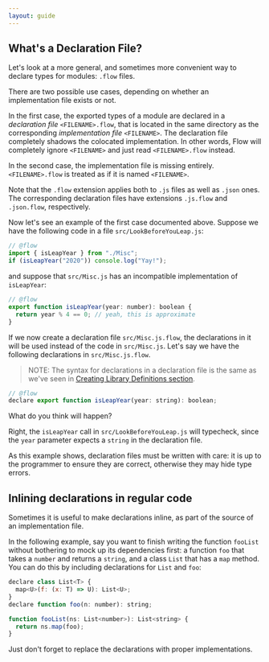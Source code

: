 ```yaml
---
layout: guide
---
```


## What's a Declaration File? <a class="toc" id="toc-what-s-a-declaration-file" href="#toc-what-s-a-declaration-file"></a>

Let's look at a more general, and sometimes more convenient way to
declare types for modules: `.flow` files.

There are two possible use cases, depending on whether an implementation file exists
or not.

In the first case, the exported types of a module are declared in a _declaration
file_ `<FILENAME>.flow`, that is located in the same directory as the corresponding _implementation
file_ `<FILENAME>`. The declaration file completely shadows the colocated
implementation. In other words, Flow will completely ignore `<FILENAME>` and just
read `<FILENAME>.flow` instead.

In the second case, the implementation file is missing entirely. `<FILENAME>.flow`
is treated as if it is named `<FILENAME>`.

Note that the `.flow` extension applies both to `.js` files as well as `.json`
ones. The corresponding declaration files have extensions `.js.flow` and `.json.flow`,
respectively.

Now let's see an example of the first case documented above. Suppose we have the
following code in a file `src/LookBeforeYouLeap.js`:

```js
// @flow
import { isLeapYear } from "./Misc";
if (isLeapYear("2020")) console.log("Yay!");
```

and suppose that `src/Misc.js` has an incompatible implementation of `isLeapYear`:

```js
// @flow
export function isLeapYear(year: number): boolean {
  return year % 4 == 0; // yeah, this is approximate
}
```

If we now create a declaration file `src/Misc.js.flow`, the declarations in it
will be used instead of the code in `src/Misc.js`. Let's say we have the
following declarations in `src/Misc.js.flow`.

> NOTE: The syntax for declarations in a declaration file is the same as we've seen in
>       [Creating Library Definitions section](../libdefs/creation).

```js
// @flow
declare export function isLeapYear(year: string): boolean;
```

What do you think will happen?

Right, the `isLeapYear` call in `src/LookBeforeYouLeap.js` will typecheck, since
the `year` parameter expects a `string` in the declaration file.

As this example shows, declaration files must be written with care: it is up
to the programmer to ensure they are correct, otherwise they may hide type
errors.


## Inlining declarations in regular code <a class="toc" id="toc-inlining-declarations-in-regular-code" href="#toc-inlining-declarations-in-regular-code"></a>

Sometimes it is useful to make declarations inline, as part of the source of
an implementation file.

In the following example, say you want to finish writing
the function `fooList` without bothering to mock up its dependencies first: a
function `foo` that takes a `number` and returns a `string`, and a class
`List` that has a `map` method. You can do this by including declarations for
`List` and `foo`:

```js
declare class List<T> {
  map<U>(f: (x: T) => U): List<U>;
}
declare function foo(n: number): string;

function fooList(ns: List<number>): List<string> {
  return ns.map(foo);
}
```

Just don't forget to replace the declarations with proper implementations.
